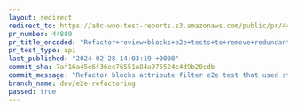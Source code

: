 ```yaml
---
layout: redirect
redirect_to: https://a8c-woo-test-reports.s3.amazonaws.com/public/pr/44880/api/index.html
pr_number: 44880
pr_title_encoded: "Refactor+review+blocks+e2e+tests+to+remove+redundant+html+templates+and+add+more+scenarios"
pr_test_type: api
last_published: "2024-02-28 14:03:19 +0000"
commit_sha: 7af16a45e6f36ee76551a84a975524c4d9b20cdb
commit_message: "Refactor blocks attribute filter e2e test that used static html templ…"
branch_name: dev/e2e-refactoring
passed: true
---
```

